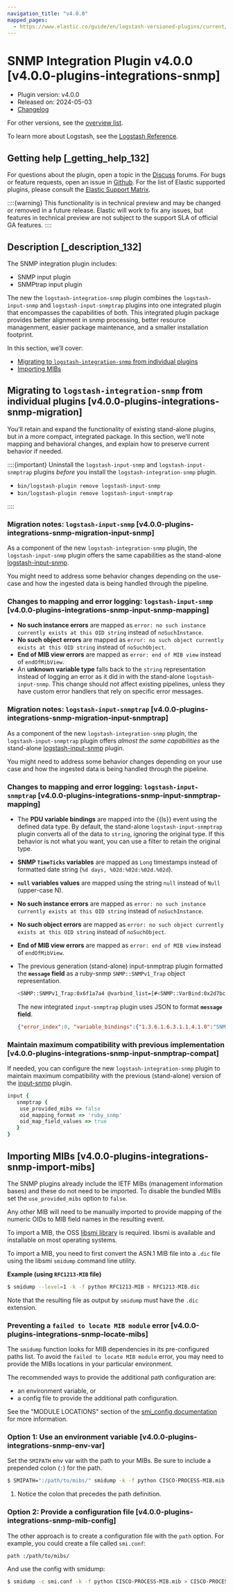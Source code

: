 ```yaml
---
navigation_title: "v4.0.0"
mapped_pages:
  - https://www.elastic.co/guide/en/logstash-versioned-plugins/current/v4.0.0-plugins-integrations-snmp.html
---
```


# SNMP Integration Plugin v4.0.0 [v4.0.0-plugins-integrations-snmp]


* Plugin version: v4.0.0
* Released on: 2024-05-03
* [Changelog](https://github.com/logstash-plugins/logstash-integration-snmp/blob/v4.0.0/CHANGELOG.md)

For other versions, see the [overview list](integration-snmp-index.md).

To learn more about Logstash, see the [Logstash Reference](logstash://reference/index.md).

## Getting help [_getting_help_132]

For questions about the plugin, open a topic in the [Discuss](http://discuss.elastic.co) forums. For bugs or feature requests, open an issue in [Github](https://github.com/logstash-plugins/logstash-integration-snmp). For the list of Elastic supported plugins, please consult the [Elastic Support Matrix](https://www.elastic.co/support/matrix#matrix_logstash_plugins).

::::{warning}
This functionality is in technical preview and may be changed or removed in a future release. Elastic will work to fix any issues, but features in technical preview are not subject to the support SLA of official GA features.
::::



## Description [_description_132]

The SNMP integration plugin includes:

* SNMP input plugin
* SNMPtrap input plugin

The new the `logstash-integration-snmp` plugin combines the `logstash-input-snmp` and `logstash-input-snmptrap` plugins into one integrated plugin that encompasses the capabilities of both. This integrated plugin package provides better alignment in snmp processing, better resource managenment, easier package maintenance, and a smaller installation footprint.

In this section, we’ll cover:

* [Migrating to `logstash-integration-snmp` from individual plugins](v4-0-0-plugins-integrations-snmp.md#v4.0.0-plugins-integrations-snmp-migration)
* [Importing MIBs](v4-0-0-plugins-integrations-snmp.md#v4.0.0-plugins-integrations-snmp-import-mibs)


## Migrating to `logstash-integration-snmp` from individual plugins [v4.0.0-plugins-integrations-snmp-migration]

You’ll retain and expand the functionality of existing stand-alone plugins, but in a more compact, integrated package. In this section, we’ll note mapping and behavioral changes, and explain how to preserve current behavior if needed.

::::{important}
Uninstall the `logstash-input-snmp` and `logstash-input-snmptrap` plugins *before* you install the `logstash-integration-snmp` plugin.

* `bin/logstash-plugin remove logstash-input-snmp`<br>
* `bin/logstash-plugin remove logstash-input-snmptrap`

::::


### Migration notes: `logstash-input-snmp` [v4.0.0-plugins-integrations-snmp-migration-input-snmp]

As a component of the new `logstash-integration-snmp` plugin, the `logstash-input-snmp` plugin offers the same capabilities as the stand-alone [logstash-input-snmp](https://github.com/logstash-plugins/logstash-input-snmp).

You might need to address some behavior changes depending on the use-case and how the ingested data is being handled through the pipeline.


### Changes to mapping and error logging: `logstash-input-snmp` [v4.0.0-plugins-integrations-snmp-input-snmp-mapping]

* **No such instance errors** are mapped as `error: no such instance currently exists at this OID string` instead of `noSuchInstance`.
* **No such object errors** are mapped as `error: no such object currently exists at this OID string` instead of `noSuchObject`.
* **End of MIB view errors** are mapped as `error: end of MIB view` instead of `endOfMibView`.
* An **unknown variable type** falls back to the `string` representation instead of logging an error as it did in with the stand-alone `logstash-input-snmp`. This change should not affect existing pipelines, unless they have custom error handlers that rely on specific error messages.


### Migration notes: `logstash-input-snmptrap` [v4.0.0-plugins-integrations-snmp-migration-input-snmptrap]

As a component of the new `logstash-integration-snmp` plugin, the `logstash-input-snmptrap` plugin offers *almost the same capabilities* as the stand-alone [logstash-input-snmp](https://github.com/logstash-plugins/logstash-input-snmp) plugin.

You might need to address some behavior changes depending on your use case and how the ingested data is being handled through the pipeline.


### Changes to mapping and error logging: `logstash-input-snmptrap` [v4.0.0-plugins-integrations-snmp-input-snmptrap-mapping]

* The **PDU variable bindings** are mapped into the {{ls}} event using the defined data type. By default, the stand-alone `logstash-input-snmptrap` plugin converts all of the data to `string`, ignoring the original type. If this behavior is not what you want, you can use a filter to retain the original type.
* **SNMP `TimeTicks` variables** are mapped as `Long` timestamps instead of formatted date string (`%d days, %02d:%02d:%02d.%02d`).
* **`null` variables values** are mapped using the string `null` instead of `Null` (upper-case N).
* **No such instance errors** are mapped as `error: no such instance currently exists at this OID string` instead of `noSuchInstance`.
* **No such object errors** are mapped as `error: no such object currently exists at this OID string` instead of `noSuchObject`.
* **End of MIB view errors** are mapped as `error: end of MIB view` instead of `endOfMibView`.
* The previous generation (stand-alone) input-snmptrap plugin formatted the **`message` field** as a ruby-snmp `SNMP::SNMPv1_Trap` object representation.

    ```sh
    <SNMP::SNMPv1_Trap:0x6f1a7a4 @varbind_list=[#<SNMP::VarBind:0x2d7bcd8f @value="teststring", @name=[1.11.12.13.14.15]>], @timestamp=#<SNMP::TimeTicks:0x1af47e9d @value=55>, @generic_trap=6,  @enterprise=[1.2.3.4.5.6], @source_ip="127.0.0.1", @agent_addr=#<SNMP::IpAddress:0x29a4833e @value="test">, @specific_trap=99>
    ```

    The new integrated `input-snmptrap` plugin uses JSON to format **`message` field**.

    ```json
    {"error_index":0, "variable_bindings":{"1.3.6.1.6.3.1.1.4.1.0":"SNMPv2-MIB::coldStart", "1.3.6.1.2.1.1.3.0":0}, "error_status":0, "type":"TRAP", "error_status_text":"Success", "community":"public", "version":"2c", "request_id":1436216872}
    ```



### Maintain maximum compatibility with previous implementation [v4.0.0-plugins-integrations-snmp-input-snmptrap-compat]

If needed, you can configure the new `logstash-integration-snmp` plugin to maintain maximum compatibility with the previous (stand-alone) version of the [input-snmp](https://github.com/logstash-plugins/logstash-input-snmp) plugin.

```ruby
input {
   snmptrap {
    use_provided_mibs => false
    oid_mapping_format => 'ruby_snmp'
    oid_map_field_values => true
   }
}
```



## Importing MIBs [v4.0.0-plugins-integrations-snmp-import-mibs]

The SNMP plugins already include the IETF MIBs (management information bases) and these do not need to be imported. To disable the bundled MIBs set the `use_provided_mibs` option to `false`.

Any other MIB will need to be manually imported to provide mapping of the numeric OIDs to MIB field names in the resulting event.

To import a MIB, the OSS [libsmi library](https://www.ibr.cs.tu-bs.de/projects/libsmi/) is required. libsmi is available and installable on most operating systems.

To import a MIB, you need to first convert the ASN.1 MIB file into a `.dic` file using the libsmi `smidump` command line utility.

**Example (using `RFC1213-MIB` file)**

```sh
$ smidump --level=1 -k -f python RFC1213-MIB > RFC1213-MIB.dic
```

Note that the resulting file as output by `smidump` must have the `.dic` extension.

### Preventing a `failed to locate MIB module` error [v4.0.0-plugins-integrations-snmp-locate-mibs]

The `smidump` function looks for MIB dependencies in its pre-configured paths list. To avoid the `failed to locate MIB module` error, you may need to provide the MIBs locations in your particular environment.

The recommended ways to provide the additional path configuration are:

* an environment variable, or
* a config file to provide the additional path configuration.

See the "MODULE LOCATIONS" section of the [smi_config documentation](https://www.ibr.cs.tu-bs.de/projects/libsmi/smi_config.md#MODULE%20LOCATIONS) for more information.


### Option 1: Use an environment variable [v4.0.0-plugins-integrations-snmp-env-var]

Set the `SMIPATH` env var with the path to your MIBs. Be sure to include a prepended colon (`:`) for the path.

```sh
$ SMIPATH=":/path/to/mibs/" smidump -k -f python CISCO-PROCESS-MIB.mib > CISCO-PROCESS-MIB_my.dic <1>
```

1. Notice the colon that precedes the path definition.



### Option 2: Provide a configuration file [v4.0.0-plugins-integrations-snmp-mib-config]

The other approach is to create a configuration file with the `path` option. For example, you could create a file called `smi.conf`:

```sh
path :/path/to/mibs/
```

And use the config with smidump:

```sh
$ smidump -c smi.conf -k -f python CISCO-PROCESS-MIB.mib > CISCO-PROCESS-MIB_my.dic
```



